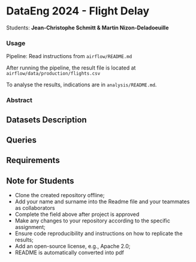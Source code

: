 # DataEng 2024 - Flight Delay

Students: **Jean-Christophe Schmitt & Martin Nizon-Deladoeuille**

### Usage

Pipeline:
    Read instructions from `airflow/README.md`

After running the pipeline, the result file is located at `airflow/data/production/flights.csv`

To analyse the results, indications are in `analysis/README.md`.

### Abstract

## Datasets Description 

## Queries 

## Requirements

## Note for Students

* Clone the created repository offline;
* Add your name and surname into the Readme file and your teammates as collaborators
* Complete the field above after project is approved
* Make any changes to your repository according to the specific assignment;
* Ensure code reproducibility and instructions on how to replicate the results;
* Add an open-source license, e.g., Apache 2.0;
* README is automatically converted into pdf

